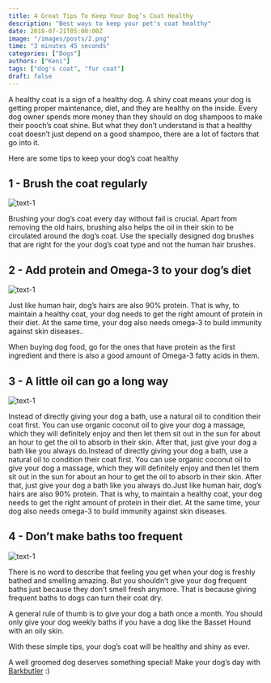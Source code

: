 ```yaml
---
title: 4 Great Tips To Keep Your Dog’s Coat Healthy
description: "Best ways to keep your pet's coat healthy"
date: 2018-07-21T05:00:00Z
image: "/images/posts/2.png"
time: "3 minutes 45 seconds"
categories: ["Dogs"]
authors: ["Keni"]
tags: ["dog's coat", "fur coat"]
draft: false
---
```


A healthy coat is a sign of a healthy dog. A shiny coat means your dog is getting proper maintenance, diet, and they are healthy on the inside. Every dog owner spends more money than they should on dog shampoos to make their pooch’s coat shine. But what they don’t understand is that a healthy coat doesn’t just depend on a good shampoo, there are a lot of factors that go into it.

Here are some tips to keep your dog’s coat healthy

## 1 - Brush the coat regularly

<img src="/images/posts/1.1.png" alt="text-1" />

Brushing your dog’s coat every day without fail is crucial. Apart from removing the old hairs, brushing also helps the oil in their skin to be circulated around the dog’s coat. Use the specially designed dog brushes that are right for the your dog’s coat type and not the human hair brushes.

## 2 - Add protein and Omega-3 to your dog’s diet

<img src="/images/posts/1.2.png" alt="text-1" />

Just like human hair, dog’s hairs are also 90% protein. That is why, to maintain a healthy coat, your dog needs to get the right amount of protein in their diet. At the same time, your dog also needs omega-3 to build immunity against skin diseases..

When buying dog food, go for the ones that have protein as the first ingredient and there is also a good amount of Omega-3 fatty acids in them.

## 3 - A little oil can go a long way

<img src="/images/posts/1.3.png" alt="text-1" />

Instead of directly giving your dog a bath, use a natural oil to condition their coat first. You can use organic coconut oil to give your dog a massage, which they will definitely enjoy and then let them sit out in the sun for about an hour to get the oil to absorb in their skin. After that, just give your dog a bath like you always do.Instead of directly giving your dog a bath, use a natural oil to condition their coat first. You can use organic coconut oil to give your dog a massage, which they will definitely enjoy and then let them sit out in the sun for about an hour to get the oil to absorb in their skin. After that, just give your dog a bath like you always do.Just like human hair, dog’s hairs are also 90% protein. That is why, to maintain a healthy coat, your dog needs to get the right amount of protein in their diet. At the same time, your dog also needs omega-3 to build immunity against skin diseases.

## 4 - Don’t make baths too frequent

<img src="/images/posts/1.4.png" alt="text-1" />

There is no word to describe that feeling you get when your dog is freshly bathed and smelling amazing. But you shouldn’t give your dog frequent baths just because they don’t smell fresh anymore. That is because giving frequent baths to dogs can turn their coat dry.

A general rule of thumb is to give your dog a bath once a month. You should only give your dog weekly baths if you have a dog like the Basset Hound with an oily skin.

With these simple tips, your dog’s coat will be healthy and shiny as ever.

A well groomed dog deserves something special! Make your dog’s day with [Barkbutler](https://barkbutler.in/) :)
